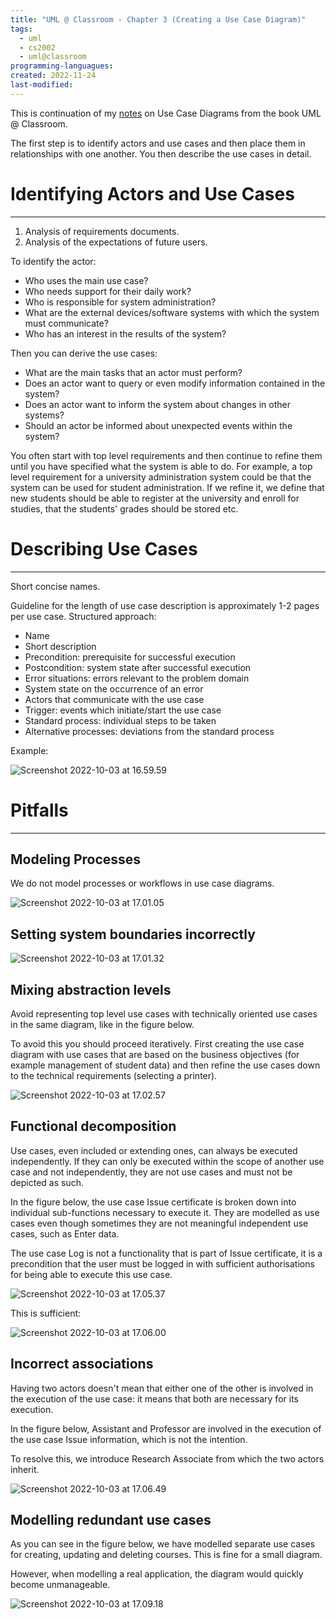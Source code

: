 ```yaml
---
title: "UML @ Classroom - Chapter 3 (Creating a Use Case Diagram)" 
tags:
  - uml
  - cs2002
  - uml@classroom
programming-languagues:
created: 2022-11-24
last-modified: 
---
```

This is continuation of my [notes](notes/university/uml-classroom-chap3.md) on Use Case Diagrams from the book UML @ Classroom.

The first step is to identify actors and use cases and then place them in relationships with one another. You then describe the use cases in detail.

# Identifying Actors and Use Cases
---
1. Analysis of requirements documents.
2. Analysis of the expectations of future users.

To identify the actor:

- Who uses the main use case?
- Who needs support for their daily work?
- Who is responsible for system administration?
- What are the external devices/software systems with which the system must communicate?
- Who has an interest in the results of the system?

Then you can derive the use cases:

- What are the main tasks that an actor must perform?
- Does an actor want to query or even modify information contained in the system?
- Does an actor want to inform the system about changes in other systems?
- Should an actor be informed about unexpected events within the system?

You often start with top level requirements and then continue to refine them until you have specified what the system is able to do. For example, a top level requirement for a university administration system could be that the system can be used for student administration. If we refine it, we define that new students should be able to register at the university and enroll for studies, that the students' grades should be stored etc.

# Describing Use Cases
---
Short concise names.

Guideline for the length of use case description is approximately 1-2 pages per use case. Structured approach:

-   Name
-   Short description
-   Precondition: prerequisite for successful execution
-   Postcondition: system state after successful execution
-   Error situations: errors relevant to the problem domain
-   System state on the occurrence of an error
-   Actors that communicate with the use case
-   Trigger: events which initiate/start the use case
-   Standard process: individual steps to be taken
-   Alternative processes: deviations from the standard process

Example:

![Screenshot 2022-10-03 at 16.59.59](notes/images/Screenshot%202022-10-03%20at%2016.59.59.png)

# Pitfalls
---
## Modeling Processes
We do not model processes or workflows in use case diagrams.

![Screenshot 2022-10-03 at 17.01.05](notes/images/Screenshot%202022-10-03%20at%2017.01.05.png)

## Setting system boundaries incorrectly
![Screenshot 2022-10-03 at 17.01.32](notes/images/Screenshot%202022-10-03%20at%2017.01.32.png)

## Mixing abstraction levels
Avoid representing top level use cases with technically oriented use cases in the same diagram, like in the figure below.

To avoid this you should proceed iteratively. First creating the use case diagram with use cases that are based on the business objectives (for example management of student data) and then refine the use cases down to the technical requirements (selecting a printer).

![Screenshot 2022-10-03 at 17.02.57](notes/images/Screenshot%202022-10-03%20at%2017.02.57.png)

## Functional decomposition
Use cases, even included or extending ones, can always be executed independently. If they can only be executed within the scope of another use case and not independently, they are not use cases and must not be depicted as such.

In the figure below, the use case Issue certificate is broken down into individual sub-functions necessary to execute it. They are modelled as use cases even though sometimes they are not meaningful independent use cases, such as Enter data.

The use case Log is not a functionality that is part of Issue certificate, it is a precondition that the user must be logged in with sufficient authorisations for being able to execute this use case.

![Screenshot 2022-10-03 at 17.05.37](notes/images/Screenshot%202022-10-03%20at%2017.05.37.png)

This is sufficient:

![Screenshot 2022-10-03 at 17.06.00](notes/images/Screenshot%202022-10-03%20at%2017.06.00.png)

## Incorrect associations
Having two actors doesn't mean that either one of the other is involved in the execution of the use case: it means that both are necessary for its execution.

In the figure below, Assistant and Professor are involved in the execution of the use case Issue information, which is not the intention.

To resolve this, we introduce Research Associate from which the two actors inherit.

![Screenshot 2022-10-03 at 17.06.49](notes/images/Screenshot%202022-10-03%20at%2017.06.49.png)

## Modelling redundant use cases
As you can see in the figure below, we have modelled separate use cases for creating, updating and deleting courses. This is fine for a small diagram. 

However, when modelling a real application, the diagram would quickly become unmanageable. 

![Screenshot 2022-10-03 at 17.09.18](notes/images/Screenshot%202022-10-03%20at%2017.09.18.png)